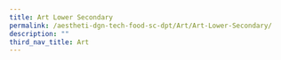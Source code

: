 ```yaml
---
title: Art Lower Secondary
permalink: /aestheti-dgn-tech-food-sc-dpt/Art/Art-Lower-Secondary/
description: ""
third_nav_title: Art
---
```

